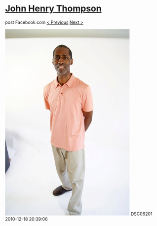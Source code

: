 # [John Henry Thompson](../README.md)
post Facebook.com
[< Previous](2010-12-18-12.md) [Next >](2010-12-18-14.md)

[![](../media/2010-12-18/Fam-2010-DSC06201.jpg)](../README.md)
DSC06201
2010-12-18 20:39:06